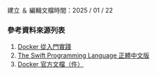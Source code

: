 建立 ＆ 編輯文檔時間：2025 / 01 / 22
### 參考資料來源列表
1. [Docker 從入門實踐](https://philipzheng.gitbook.io/docker_practice  "游標顯示")
2. [The Swift Programming Language­ 正體中文版](https://github.com/tommy60703/the-swift-programming-language-in-traditional-chinese/ "游標顯示")
3. [Docker 官方文檔（件）](https://docs.docker.com/get-started/docker-overview/ "游標顯示")